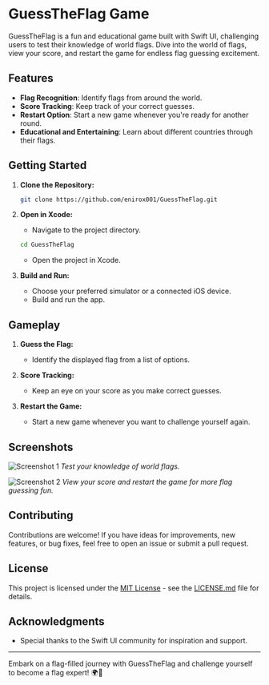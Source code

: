 # GuessTheFlag Game

GuessTheFlag is a fun and educational game built with Swift UI, challenging users to test their knowledge of world flags. Dive into the world of flags, view your score, and restart the game for endless flag guessing excitement.

## Features

- **Flag Recognition**: Identify flags from around the world.
- **Score Tracking**: Keep track of your correct guesses.
- **Restart Option**: Start a new game whenever you're ready for another round.
- **Educational and Entertaining**: Learn about different countries through their flags.

## Getting Started

1. **Clone the Repository:**
   ```bash
   git clone https://github.com/enirox001/GuessTheFlag.git
   ```

2. **Open in Xcode:**
   - Navigate to the project directory.
   ```bash
   cd GuessTheFlag
   ```
   - Open the project in Xcode.

3. **Build and Run:**
   - Choose your preferred simulator or a connected iOS device.
   - Build and run the app.

## Gameplay

1. **Guess the Flag:**
   - Identify the displayed flag from a list of options.

2. **Score Tracking:**
   - Keep an eye on your score as you make correct guesses.

3. **Restart the Game:**
   - Start a new game whenever you want to challenge yourself again.

## Screenshots

![Screenshot 1](/screenshots/guess_the_flag_screenshot1.png)
*Test your knowledge of world flags.*

![Screenshot 2](/screenshots/guess_the_flag_screenshot2.png)
*View your score and restart the game for more flag guessing fun.*

## Contributing

Contributions are welcome! If you have ideas for improvements, new features, or bug fixes, feel free to open an issue or submit a pull request.

## License

This project is licensed under the [MIT License](LICENSE.md) - see the [LICENSE.md](LICENSE.md) file for details.

## Acknowledgments

- Special thanks to the Swift UI community for inspiration and support.

---

Embark on a flag-filled journey with GuessTheFlag and challenge yourself to become a flag expert! 🌍🚩
